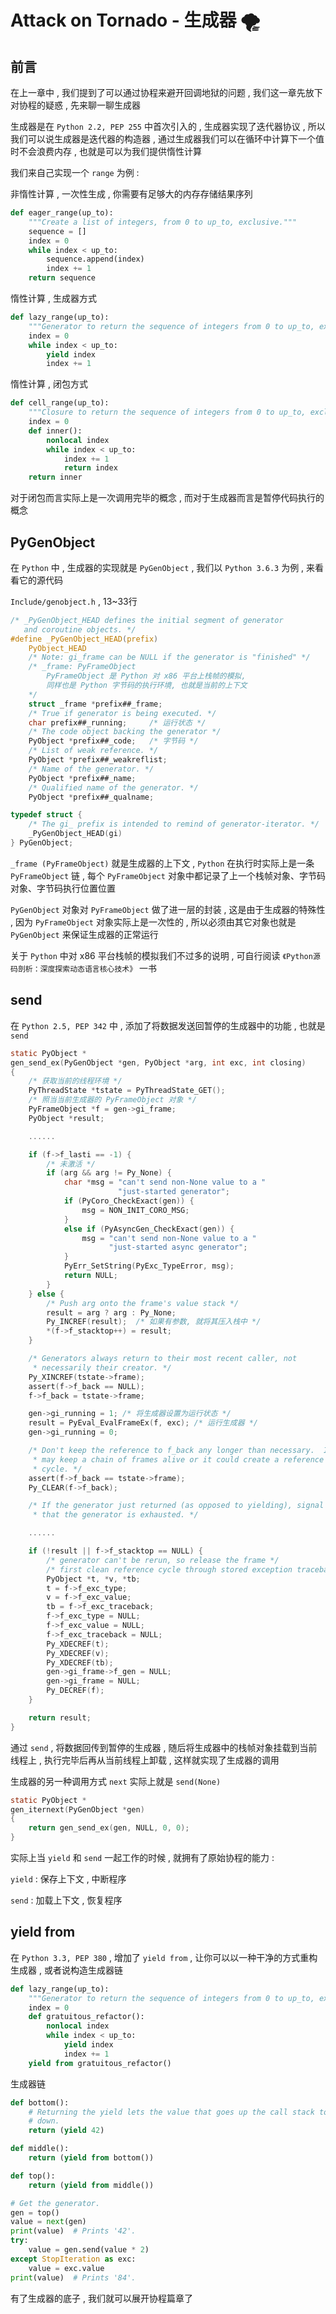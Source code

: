 # Attack on Tornado - 生成器 🌪

## 前言

在上一章中 , 我们提到了可以通过协程来避开回调地狱的问题 , 我们这一章先放下对协程的疑惑 , 先来聊一聊生成器

生成器是在 `Python 2.2, PEP 255` 中首次引入的 , 生成器实现了迭代器协议 , 所以我们可以说生成器是迭代器的构造器 , 通过生成器我们可以在循环中计算下一个值时不会浪费内存 , 也就是可以为我们提供惰性计算

我们来自己实现一个 `range` 为例 :

非惰性计算 , 一次性生成 , 你需要有足够大的内存存储结果序列

```python
def eager_range(up_to):
    """Create a list of integers, from 0 to up_to, exclusive."""
    sequence = []
    index = 0
    while index < up_to:
        sequence.append(index)
        index += 1
    return sequence
```

惰性计算 , 生成器方式

```python
def lazy_range(up_to):
    """Generator to return the sequence of integers from 0 to up_to, exclusive."""
    index = 0
    while index < up_to:
        yield index
        index += 1
```

惰性计算 , 闭包方式

```python
def cell_range(up_to):
    """Closure to return the sequence of integers from 0 to up_to, exclusive."""
    index = 0
    def inner():
        nonlocal index
        while index < up_to:
            index += 1
            return index
    return inner
```

对于闭包而言实际上是一次调用完毕的概念 , 而对于生成器而言是暂停代码执行的概念


## PyGenObject

在 `Python` 中 , 生成器的实现就是 `PyGenObject` , 我们以 `Python 3.6.3` 为例 , 来看看它的源代码

`Include/genobject.h` , 13~33行

```C
/* _PyGenObject_HEAD defines the initial segment of generator
   and coroutine objects. */
#define _PyGenObject_HEAD(prefix)                                           \
    PyObject_HEAD                                                           \
    /* Note: gi_frame can be NULL if the generator is "finished" */         \
    /* _frame: PyFrameObject 
        PyFrameObject 是 Python 对 x86 平台上栈帧的模拟,
        同样也是 Python 字节码的执行环境, 也就是当前的上下文
    */
    struct _frame *prefix##_frame;                                          \
    /* True if generator is being executed. */                              \
    char prefix##_running;     /* 运行状态 */                                \
    /* The code object backing the generator */                             \
    PyObject *prefix##_code;   /* 字节码 */                                  \
    /* List of weak reference. */                                           \
    PyObject *prefix##_weakreflist;                                         \
    /* Name of the generator. */                                            \
    PyObject *prefix##_name;                                                \
    /* Qualified name of the generator. */                                  \
    PyObject *prefix##_qualname;

typedef struct {
    /* The gi_ prefix is intended to remind of generator-iterator. */
    _PyGenObject_HEAD(gi)
} PyGenObject;
```

`_frame (PyFrameObject)` 就是生成器的上下文 , `Python` 在执行时实际上是一条 `PyFrameObject` 链 , 每个 `PyFrameObject` 对象中都记录了上一个栈帧对象、字节码对象、字节码执行位置位置

`PyGenObject` 对象对 `PyFrameObject` 做了进一层的封装 , 这是由于生成器的特殊性 , 因为 `PyFrameObject` 对象实际上是一次性的 , 所以必须由其它对象也就是 `PyGenObject` 来保证生成器的正常运行

关于 `Python` 中对 x86 平台栈帧的模拟我们不过多的说明 , 可自行阅读 `《Python源码剖析：深度探索动态语言核心技术》` 一书

## send

在 `Python 2.5, PEP 342` 中 , 添加了将数据发送回暂停的生成器中的功能 , 也就是 `send` 

```C
static PyObject *
gen_send_ex(PyGenObject *gen, PyObject *arg, int exc, int closing)
{
    /* 获取当前的线程环境 */
    PyThreadState *tstate = PyThreadState_GET();
    /* 照当当前生成器的 PyFrameObject 对象 */
    PyFrameObject *f = gen->gi_frame;
    PyObject *result;

    ......

    if (f->f_lasti == -1) {
        /* 未激活 */
        if (arg && arg != Py_None) {
            char *msg = "can't send non-None value to a "
                        "just-started generator";
            if (PyCoro_CheckExact(gen)) {
                msg = NON_INIT_CORO_MSG;
            }
            else if (PyAsyncGen_CheckExact(gen)) {
                msg = "can't send non-None value to a "
                      "just-started async generator";
            }
            PyErr_SetString(PyExc_TypeError, msg);
            return NULL;
        }
    } else {
        /* Push arg onto the frame's value stack */
        result = arg ? arg : Py_None;
        Py_INCREF(result);  /* 如果有参数, 就将其压入栈中 */
        *(f->f_stacktop++) = result;
    }

    /* Generators always return to their most recent caller, not
     * necessarily their creator. */
    Py_XINCREF(tstate->frame);
    assert(f->f_back == NULL);
    f->f_back = tstate->frame;

    gen->gi_running = 1; /* 将生成器设置为运行状态 */
    result = PyEval_EvalFrameEx(f, exc); /* 运行生成器 */
    gen->gi_running = 0;

    /* Don't keep the reference to f_back any longer than necessary.  It
     * may keep a chain of frames alive or it could create a reference
     * cycle. */
    assert(f->f_back == tstate->frame);
    Py_CLEAR(f->f_back);

    /* If the generator just returned (as opposed to yielding), signal
     * that the generator is exhausted. */

    ......

    if (!result || f->f_stacktop == NULL) {
        /* generator can't be rerun, so release the frame */
        /* first clean reference cycle through stored exception traceback */
        PyObject *t, *v, *tb;
        t = f->f_exc_type;
        v = f->f_exc_value;
        tb = f->f_exc_traceback;
        f->f_exc_type = NULL;
        f->f_exc_value = NULL;
        f->f_exc_traceback = NULL;
        Py_XDECREF(t);
        Py_XDECREF(v);
        Py_XDECREF(tb);
        gen->gi_frame->f_gen = NULL;
        gen->gi_frame = NULL;
        Py_DECREF(f);
    }

    return result;
}
```

通过 `send` , 将数据回传到暂停的生成器 , 随后将生成器中的栈帧对象挂载到当前线程上 , 执行完毕后再从当前线程上卸载 , 这样就实现了生成器的调用

生成器的另一种调用方式 `next` 实际上就是 `send(None)` 

```C
static PyObject *
gen_iternext(PyGenObject *gen)
{
    return gen_send_ex(gen, NULL, 0, 0);
}
```

实际上当 `yield` 和 `send` 一起工作的时候 , 就拥有了原始协程的能力 :

`yield` : 保存上下文 , 中断程序

`send` : 加载上下文 , 恢复程序

## yield from

在 `Python 3.3, PEP 380` , 增加了 `yield from` , 让你可以以一种干净的方式重构生成器 , 或者说构造生成器链 

```python
def lazy_range(up_to):
    """Generator to return the sequence of integers from 0 to up_to, exclusive."""
    index = 0
    def gratuitous_refactor():
        nonlocal index
        while index < up_to:
            yield index
            index += 1
    yield from gratuitous_refactor()
```

生成器链

```python
def bottom():
    # Returning the yield lets the value that goes up the call stack to come right back
    # down.
    return (yield 42)

def middle():
    return (yield from bottom())

def top():
    return (yield from middle())

# Get the generator.
gen = top()
value = next(gen)
print(value)  # Prints '42'.
try:
    value = gen.send(value * 2)
except StopIteration as exc:
    value = exc.value
print(value)  # Prints '84'.
```

有了生成器的底子 , 我们就可以展开协程篇章了
